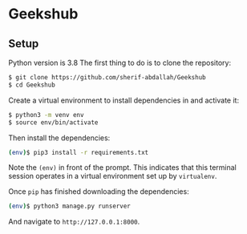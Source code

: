 # Geekshub

## Setup
Python version is 3.8
The first thing to do is to clone the repository:

```sh
$ git clone https://github.com/sherif-abdallah/Geekshub
$ cd Geekshub
```

Create a virtual environment to install dependencies in and activate it:

```sh
$ python3 -m venv env
$ source env/bin/activate
```

Then install the dependencies:

```sh
(env)$ pip3 install -r requirements.txt
```
Note the `(env)` in front of the prompt. This indicates that this terminal
session operates in a virtual environment set up by `virtualenv`.

Once `pip` has finished downloading the dependencies:
```sh
(env)$ python3 manage.py runserver
```
And navigate to `http://127.0.0.1:8000`.
